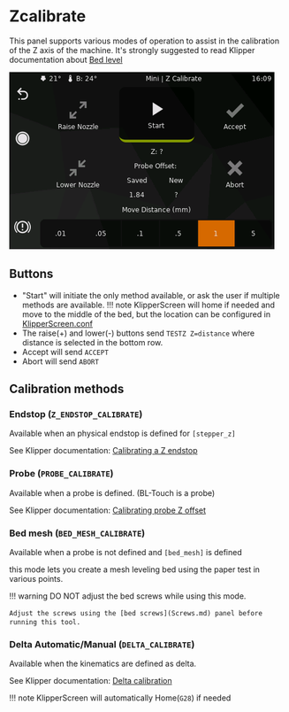 # Zcalibrate
This panel supports various modes of operation to assist in the calibration of the Z axis of the machine.
It's strongly suggested to read Klipper documentation about [Bed level](https://www.klipper3d.org/Bed_Level.html)

![Screenshot](img/panels/zcalibrate.png)


## Buttons
* "Start" will initiate the only method available, or ask the user if multiple methods are available.
!!! note
    KlipperScreen will home if needed and move to the middle of the bed,
    but the location can be configured in [KlipperScreen.conf](https://klipperscreen.readthedocs.io/en/latest/Configuration/#printer-options)
* The raise(+) and lower(-) buttons send `TESTZ Z=distance` where distance is selected in the bottom row.
* Accept will send `ACCEPT`
* Abort will send `ABORT`

## Calibration methods
### Endstop (`Z_ENDSTOP_CALIBRATE`)
Available when an physical endstop is defined for `[stepper_z]`

See Klipper documentation: [Calibrating a Z endstop](https://www.klipper3d.org/Manual_Level.html#calibrating-a-z-endstop)

### Probe (`PROBE_CALIBRATE`)
Available when a probe is defined. (BL-Touch is a probe)

See Klipper documentation: [Calibrating probe Z offset](https://www.klipper3d.org/Probe_Calibrate.html#calibrating-probe-z-offset)

### Bed mesh (`BED_MESH_CALIBRATE`)
Available when a probe is not defined and `[bed_mesh]` is defined

this mode lets you create a mesh leveling bed using the paper test in various points.

!!! warning
    DO NOT adjust the bed screws while using this mode.

    Adjust the screws using the [bed screws](Screws.md) panel before running this tool.

### Delta Automatic/Manual (`DELTA_CALIBRATE`)
Available when the kinematics are defined as delta.

See Klipper documentation: [Delta calibration](https://www.klipper3d.org/Delta_Calibrate.html)

!!! note
    KlipperScreen will automatically Home(`G28`) if needed
